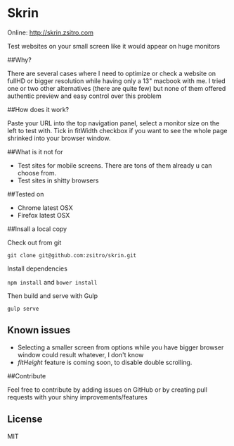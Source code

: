 Skrin
========

Online: http://skrin.zsitro.com

Test websites on your small screen like it would appear on huge monitors

##Why?

There are several cases where I need to optimize or check a website on fullHD or bigger resolution while having only a 13" macbook with me. I tried one or two other alternatives (there are quite few) but none of them offered authentic preview and easy control over this problem

##How does it work?

Paste your URL into the top navigation panel, select a monitor size on the left to test with. Tick in fitWidth checkbox if you want to see the whole page shrinked into your browser window.

##What is it not for

- Test sites for mobile screens. There are tons of them already u can choose from.
- Test sites in shitty browsers

##Tested on

- Chrome latest OSX
- Firefox latest OSX

##Insall a local copy

Check out from git

```git clone git@github.com:zsitro/skrin.git```

Install dependencies

`npm install` and `bower install`

Then build and serve with Gulp

```gulp serve```

## Known issues

- Selecting a smaller screen from options while you have bigger browser window could result whatever, I don't know
- _fitHeight_ feature is coming soon, to disable double scrolling.

##Contribute

Feel free to contribute by adding issues on GitHub or by creating pull requests with your shiny improvements/features


## License

MIT
